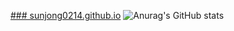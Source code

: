 [### sunjong0214.github.io](https://sunjong0214.github.io/)
![Anurag's GitHub stats](https://github-readme-stats.vercel.app/api?username=sunjong0214&show_icons=true&theme=radical)
<!--
**sunjong0214/sunjong0214** is a ✨ _special_ ✨ repository because its `README.md` (this file) appears on your GitHub profile.

Here are some ideas to get you started:

- 🔭 I’m currently working on ...
- 🌱 I’m currently learning ...
- 👯 I’m looking to collaborate on ...
- 🤔 I’m looking for help with ...
- 💬 Ask me about ...
- 📫 How to reach me: ...
- 😄 Pronouns: ...
- ⚡ Fun fact: ...
-->
